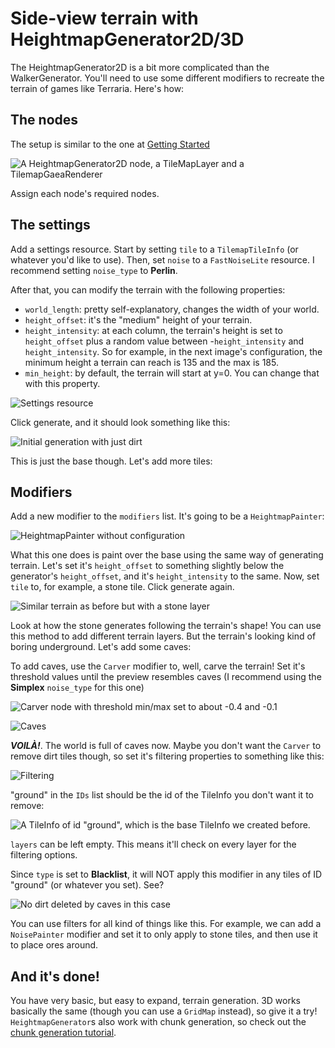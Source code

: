 # Side-view terrain with HeightmapGenerator2D/3D

The HeightmapGenerator2D is a bit more complicated than the WalkerGenerator. You'll need to use some different modifiers to recreate the terrain of games like Terraria. Here's how:

## The nodes

The setup is similar to the one at [Getting Started](../tutorials/getting_started.md)

![A HeightmapGenerator2D node, a TileMapLayer and a TilemapGaeaRenderer](/../assets/tutorials/heightmap_generator/nodes.png)

Assign each node's required nodes.

## The settings

Add a settings resource. Start by setting `tile` to a `TilemapTileInfo` (or whatever you'd like to use). Then, set `noise` to a `FastNoiseLite` resource. I recommend setting `noise_type` to **Perlin**.

After that, you can modify the terrain with the following properties:

- `world_length`: pretty self-explanatory, changes the width of your world.
- `height_offset`: it's the "medium" height of your terrain.
- `height_intensity`: at each column, the terrain's height is set to `height_offset` plus a random value between -`height_intensity` and `height_intensity`. So for example, in the next image's configuration, the minimum height a terrain can reach is 135 and the max is 185.
- `min_height`: by default, the terrain will start at y=0. You can change that with this property.

![Settings resource](/../assets/tutorials/heightmap_generator/settings.png)

Click generate, and it should look something like this:

![Initial generation with just dirt](/../assets/tutorials/heightmap_generator/initial_generation.png)

This is just the base though. Let's add more tiles:

## Modifiers

Add a new modifier to the `modifiers` list. It's going to be a `HeightmapPainter`:

![HeightmapPainter without configuration](/../assets/tutorials/heightmap_generator/heightmap_painter.png)

What this one does is paint over the base using the same way of generating terrain. Let's set it's `height_offset` to something slightly below the generator's `height_offset`, and it's `height_intensity` to the same. Now, set `tile` to, for example, a stone tile. Click generate again.

![Similar terrain as before but with a stone layer](/../assets/tutorials/heightmap_generator/stone.png)

Look at how the stone generates following the terrain's shape! You can use this method to add different terrain layers. But the terrain's looking kind of boring underground. Let's add some caves:

To add caves, use the `Carver` modifier to, well, carve the terrain! Set it's threshold values until the preview resembles caves (I recommend using the **Simplex** `noise_type` for this one)

![Carver node with threshold min/max set to about -0.4 and -0.1](/../assets/tutorials/heightmap_generator/carver.png)

![Caves](/../assets/tutorials/heightmap_generator/caves.png)

**_VOILÀ!_**. The world is full of caves now. Maybe you don't want the `Carver` to remove dirt tiles though, so set it's filtering properties to something like this:

![Filtering](/../assets/tutorials/heightmap_generator/filtering.png)

"ground" in the `IDs` list should be the id of the TileInfo you don't want it to remove:

![A TileInfo of id "ground", which is the base TileInfo we created before.](/../assets/tutorials/heightmap_generator/id.png)

`layers` can be left empty. This means it'll check on every layer for the filtering options.

Since `type` is set to **Blacklist**, it will NOT apply this modifier in any tiles of ID "ground" (or whatever you set). See?

![No dirt deleted by caves in this case](/../assets/tutorials/heightmap_generator/cave_no_dirt_deleted.png)

You can use filters for all kind of things like this. For example, we can add a `NoisePainter` modifier and set it to only apply to stone tiles, and then use it to place ores around. 

## And it's done!

You have very basic, but easy to expand, terrain generation. 3D works basically the same (though you can use a `GridMap` instead), so give it a try! `HeightmapGenerator`s also work with chunk generation, so check out the [chunk generation tutorial](tutorials/chunk_generation.md).